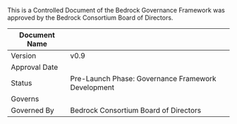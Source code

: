 
This is a Controlled Document of the Bedrock Governance Framework was approved by the Bedrock Consortium Board of Directors.

| Document Name | |
| --- | --- |
| Version | v0.9 |
| Approval Date | |
| Status | Pre-Launch Phase: Governance Framework Development |
| Governs | |
| Governed By | Bedrock Consortium Board of Directors |
